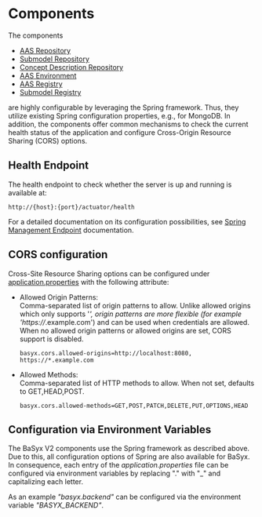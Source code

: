 # Components
The components 
* [AAS Repository](../basyx.aasrepository/)
* [Submodel Repository](../basyx.submodelrepository/)
* [Concept Description Repository](../basyx.conceptdescriptionrepository/)
* [AAS Environment](../basyx.aasenvironment/)
* [AAS Registry](../basyx.aasregistry)
* [Submodel Registry](../basyx.submodelregistry)

are highly configurable by leveraging the Spring framework. Thus, they utilize existing Spring configuration properties, e.g., for MongoDB. In addition, the components offer common mechanisms to check the current health status of the application and configure Cross-Origin Resource Sharing (CORS) options.

## Health Endpoint
The health endpoint to check whether the server is up and running is available at:

	http://{host}:{port}/actuator/health
For a detailed documentation on its configuration possibilities, see [Spring Management Endpoint](Management_Endpoint.md) documentation.

## CORS configuration
Cross-Site Resource Sharing options can be configured under [application.properties](../basyx.aasrepository/basyx.aasrepository.component/src/main/resources/application.properties) with the following attribute:

* Allowed Origin Patterns:<br>
Comma-separated list of origin patterns to allow. Unlike allowed origins which only supports '*', origin patterns are more flexible (for example 'https://*.example.com') and can be used when credentials are allowed. When no allowed origin patterns or allowed origins are set, CORS support is disabled.
  ```
  basyx.cors.allowed-origins=http://localhost:8080, https://*.example.com
  ```

* Allowed Methods:<br>
Comma-separated list of HTTP methods to allow. When not set, defaults to GET,HEAD,POST.
  ```
  basyx.cors.allowed-methods=GET,POST,PATCH,DELETE,PUT,OPTIONS,HEAD
  ```

## Configuration via Environment Variables
The BaSyx V2 components use the Spring framework as described above. Due to this, all configuration options of Spring are also available for BaSyx. In consequence, each entry of the _application.properties_ file can be configured via environment variables by replacing "." with "_" and capitalizing each letter.

As an example _"basyx.backend"_ can be configured via the environment variable _"BASYX_BACKEND"_.